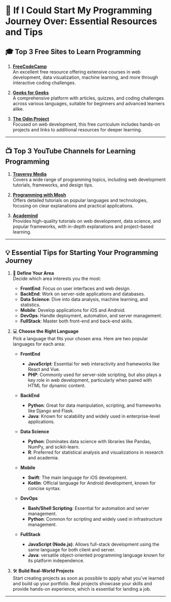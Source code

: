# 🚀 If I Could Start My Programming Journey Over: Essential Resources and Tips

## 🎓 Top 3 Free Sites to Learn Programming

1. **[FreeCodeCamp](https://www.freecodecamp.org/)**  
   An excellent free resource offering extensive courses in web development, data visualization, machine learning, and more through interactive coding challenges.

2. **[Geeks for Geeks](https://www.geeksforgeeks.org/)**  
   A comprehensive platform with articles, quizzes, and coding challenges across various languages, suitable for beginners and advanced learners alike.

3. **[The Odin Project](https://www.theodinproject.com/)**  
   Focused on web development, this free curriculum includes hands-on projects and links to additional resources for deeper learning.

---

## 📺 Top 3 YouTube Channels for Learning Programming

1. **[Traversy Media](https://www.youtube.com/user/TechGuyWeb)**  
   Covers a wide range of programming topics, including web development tutorials, frameworks, and design tips.

2. **[Programming with Mosh](https://www.youtube.com/user/programmingwithmosh)**  
   Offers detailed tutorials on popular languages and technologies, focusing on clear explanations and practical applications.

3. **[Academind](https://www.youtube.com/c/Academind)**  
   Provides high-quality tutorials on web development, data science, and popular frameworks, with in-depth explanations and project-based learning.

---

## 💡 Essential Tips for Starting Your Programming Journey

1. 🎯 **Define Your Area**  
   Decide which area interests you the most:
   - **FrontEnd**: Focus on user interfaces and web design.
   - **BackEnd**: Work on server-side applications and databases.
   - **Data Science**: Dive into data analysis, machine learning, and statistics.
   - **Mobile**: Develop applications for iOS and Android.
   - **DevOps**: Handle deployment, automation, and server management.
   - **FullStack**: Master both front-end and back-end skills.

2. 💻 **Choose the Right Language**  
   Pick a language that fits your chosen area. Here are two popular languages for each area:

   - **FrontEnd**  
     - **JavaScript**: Essential for web interactivity and frameworks like React and Vue.
     - **PHP**: Commonly used for server-side scripting, but also plays a key role in web development, particularly when paired with HTML for dynamic content.


   - **BackEnd**  
     - **Python**: Great for data manipulation, scripting, and frameworks like Django and Flask.
     - **Java**: Known for scalability and widely used in enterprise-level applications.

   - **Data Science**  
     - **Python**: Dominates data science with libraries like Pandas, NumPy, and scikit-learn.
     - **R**: Preferred for statistical analysis and visualizations in research and academia.

   - **Mobile**  
     - **Swift**: The main language for iOS development.
     - **Kotlin**: Official language for Android development, known for concise syntax.

   - **DevOps**  
     - **Bash/Shell Scripting**: Essential for automation and server management.
     - **Python**: Common for scripting and widely used in infrastructure management.

   - **FullStack**  
     - **JavaScript (Node.js)**: Allows full-stack development using the same language for both client and server.
     - **Java**: versatile object-oriented programming language known for its platform independence.



5. 🛠️ **Build Real-World Projects**  
   Start creating projects as soon as possible to apply what you've learned and build up your portfolio. Real projects showcase your skills and provide hands-on experience, which is essential for landing a job.

---
